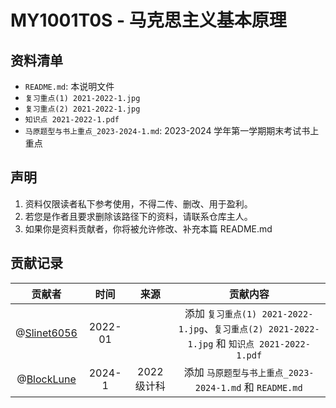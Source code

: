 # MY1001T0S - 马克思主义基本原理

## 资料清单

- `README.md`: 本说明文件
- `复习重点(1) 2021-2022-1.jpg`
- `复习重点(2) 2021-2022-1.jpg`
- `知识点 2021-2022-1.pdf`
- `马原题型与书上重点_2023-2024-1.md`: 2023-2024 学年第一学期期末考试书上重点

## 声明

1. 资料仅限读者私下参考使用，不得二传、删改、用于盈利。
2. 若您是作者且要求删除该路径下的资料，请联系仓库主人。
3. 如果你是资料贡献者，你将被允许修改、补充本篇 README.md

## 贡献记录

|                    贡献者                    |  时间   |    来源     |                                           贡献内容                                            |
| :------------------------------------------: | :-----: | :---------: | :-------------------------------------------------------------------------------------------: |
| @[Slinet6056](https://github.com/Slinet6056) | 2022-01 |             | 添加 `复习重点(1) 2021-2022-1.jpg`、`复习重点(2) 2021-2022-1.jpg` 和 `知识点 2021-2022-1.pdf` |
|  @[BlockLune](https://github.com/BlockLune)  | 2024-1  | 2022 级计科 |                    添加 `马原题型与书上重点_2023-2024-1.md` 和 `README.md`                    |
